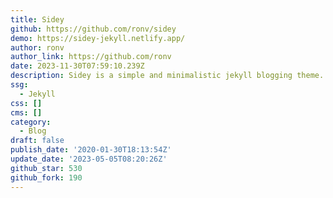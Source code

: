 ```yaml
---
title: Sidey
github: https://github.com/ronv/sidey
demo: https://sidey-jekyll.netlify.app/
author: ronv
author_link: https://github.com/ronv
date: 2023-11-30T07:59:10.239Z
description: Sidey is a simple and minimalistic jekyll blogging theme.
ssg:
  - Jekyll
css: []
cms: []
category:
  - Blog
draft: false
publish_date: '2020-01-30T18:13:54Z'
update_date: '2023-05-05T08:20:26Z'
github_star: 530
github_fork: 190
---
```

